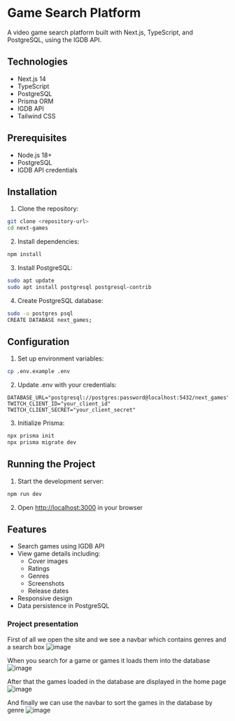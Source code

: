 # Game Search Platform

A video game search platform built with Next.js, TypeScript, and PostgreSQL, using the IGDB API.

## Technologies

- Next.js 14
- TypeScript
- PostgreSQL
- Prisma ORM
- IGDB API
- Tailwind CSS

## Prerequisites

- Node.js 18+
- PostgreSQL
- IGDB API credentials

## Installation

1. Clone the repository:
```bash
git clone <repository-url>
cd next-games
```

2. Install dependencies:
```bash
npm install
```

3. Install PostgreSQL:
```bash
sudo apt update
sudo apt install postgresql postgresql-contrib
```

4. Create PostgreSQL database:
```bash
sudo -u postgres psql
CREATE DATABASE next_games;
```

## Configuration

1. Set up environment variables:
```bash
cp .env.example .env
```

2. Update .env with your credentials:
```
DATABASE_URL="postgresql://postgres:password@localhost:5432/next_games"
TWITCH_CLIENT_ID="your_client_id"
TWITCH_CLIENT_SECRET="your_client_secret"
```

3. Initialize Prisma:
```bash
npx prisma init
npx prisma migrate dev
```

## Running the Project

1. Start the development server:
```bash
npm run dev
```

2. Open [http://localhost:3000](http://localhost:3000) in your browser

## Features

- Search games using IGDB API
- View game details including:
  - Cover images
  - Ratings
  - Genres
  - Screenshots
  - Release dates
- Responsive design
- Data persistence in PostgreSQL

### Project presentation
First of all we open the site and we see a navbar which contains genres and a search box
![image](https://github.com/user-attachments/assets/026e7e5f-69fc-451d-9bce-9c7805194686)

When you search for a game or games it loads them into the database
![image](https://github.com/user-attachments/assets/11180b6f-9b2e-43fe-9605-83a2e8a25334)

After that the games loaded in the database are displayed in the home page
![image](https://github.com/user-attachments/assets/94bf737a-e2e4-48db-9810-19952cb64990)

And finally we can use the navbar to sort the games in the database by genre
![image](https://github.com/user-attachments/assets/3c918e9d-2dca-45db-afa2-c83b3c2097f6)
